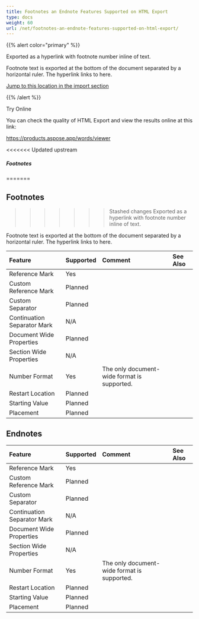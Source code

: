 ```yaml
---
title: Footnotes an Endnote Features Supported on HTML Export
type: docs
weight: 60
url: /net/footnotes-an-endnote-features-supported-on-html-export/
---
```


{{% alert color="primary" %}} 

Exported as a hyperlink with footnote number inline of text.

Footnote text is exported at the bottom of the document separated by a horizontal ruler. The hyperlink links to here.

[Jump to this location in the import section](/words/net/footnotes-an-endnote-features-supported-on-html-import/)

{{% /alert %}} 

Try Online

You can check the quality of HTML Export and view the results online at this link:

<https://products.aspose.app/words/viewer>


<<<<<<< Updated upstream
##### **Footnotes**

=======
## **Footnotes**
>>>>>>> Stashed changes
Exported as a hyperlink with footnote number inline of text.

Footnote text is exported at the bottom of the document separated by a horizontal ruler. The hyperlink links to here.

|**Feature**|**Supported**|**Comment**|**See Also**|
| :- | :- | :- | :- |
|Reference Mark|Yes| | |
|Custom Reference Mark|Planned| | |
|Custom Separator|Planned| | |
|Continuation Separator Mark|N/A| | |
|Document Wide Properties|Planned| | |
|Section Wide Properties|N/A| | |
|Number Format|Yes|The only document-wide format is supported.| |
|Restart Location|Planned| | |
|Starting Value|Planned| | |
|Placement|Planned| | |

## **Endnotes**

|**Feature**|**Supported**|**Comment**|**See Also**|
| :- | :- | :- | :- |
|Reference Mark|Yes| | |
|Custom Reference Mark|Planned| | |
|Custom Separator|Planned| | |
|Continuation Separator Mark|N/A| | |
|Document Wide Properties|Planned| | |
|Section Wide Properties|N/A| | |
|Number Format|Yes|The only document-wide format is supported.| |
|Restart Location|Planned| | |
|Starting Value|Planned| | |
|Placement|Planned| | |

